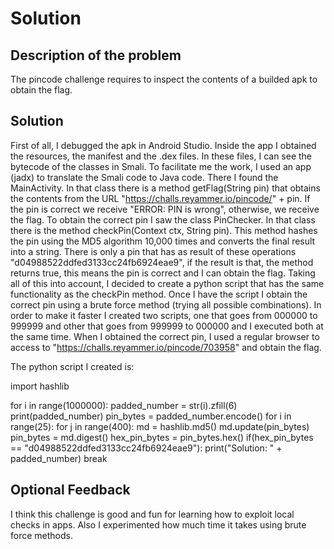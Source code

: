 # Solution

## Description of the problem

The pincode challenge requires to inspect the contents of a builded apk to obtain the flag.

## Solution

First of all, I debugged the apk in Android Studio. Inside the app I obtained the resources, the manifest and the .dex files. In these files, I can see the bytecode of the classes in Smali. To facilitate me the work, I used an app (jadx) to translate the Smali code to Java code. There I found the MainActivity. 
In that class there is a method getFlag(String pin) that obtains the contents from the URL "https://challs.reyammer.io/pincode/" + pin. If the pin is correct we receive "ERROR: PIN is wrong", otherwise, we receive the flag. To obtain the correct pin I saw the class PinChecker. In that class there is the method checkPin(Context ctx, String pin).
This method hashes the pin using the MD5 algorithm 10,000 times and converts the final result into a string. There is only a pin that has as result of these operations "d04988522ddfed3133cc24fb6924eae9", if the result is that, the method returns true, this means the pin is correct and I can obtain the flag.
Taking all of this into account, I decided to create a python script that has the same functionality as the checkPin method. Once I have the script I obtain the correct pin using a brute force method (trying all possible combinations). 
In order to make it faster I created two scripts, one that goes from 000000 to 999999 and other that goes from 999999 to 000000 and I executed both at the same time. When I obtained the correct pin, I used a regular browser to access to "https://challs.reyammer.io/pincode/703958" and obtain the flag.

The python script I created is: 

import hashlib

for i in range(1000000):
    padded_number = str(i).zfill(6)
    print(padded_number)
    pin_bytes = padded_number.encode()
    for i in range(25):
        for j in range(400):
         md = hashlib.md5()
         md.update(pin_bytes)
         pin_bytes = md.digest()
    hex_pin_bytes = pin_bytes.hex()
    if(hex_pin_bytes == "d04988522ddfed3133cc24fb6924eae9"):
       print("Solution: " + padded_number)
       break

## Optional Feedback

I think this challenge is good and fun for learning how to exploit local checks in apps. Also I experimented how much time it takes using brute force methods.